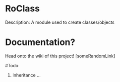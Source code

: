 # RoClass
Description: A module used to create classes/objects


# Documentation?
Head onto the wiki of this project!
[someRandomLink]

#Todo
1. Inheritance
...
